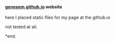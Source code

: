 
#### <a href="https://genesem.github.io/">genesem.github.io</a> website

here I placed static files for my page at the github.io

not tested at all.

*end.
